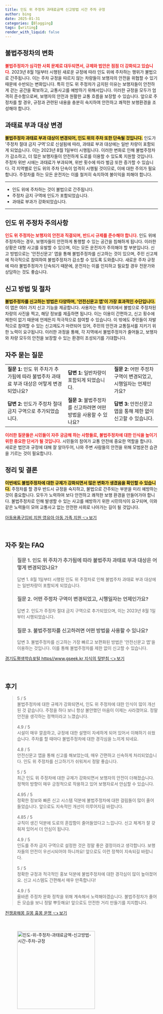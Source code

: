 ```yaml
---
title: 인도 위 주정차 과태료금액 신고방법 시간 주차 규정
author: bing
date: 2025-01-31
categories: [Blogging]
tags: [writing]
render_with_liquid: false
---
```



<h2 id='불법주정차의 변화'>불법주정차의 변화</h2>

<p><b><span style="color: #ee2323;">불법주정차가 심각한 사회 문제로 대두되면서, 규제와 법안은 점점 더 강화되고 있습니다.</span></b> 2023년 8월 1일부터 시행된 새로운 규정에 따라 인도 위에 주차하는 행위가 불법으로 간주됩니다. 이는 주차 규정을 따르지 않는 차량들이 보행자의 안전을 위협할 수 있기 때문에 수반되는 변화입니다. 특히 인도 위 주정차가 금지된 이유는 보행자들이 안전하게 걷는 공간을 확보하고, 교통사고를 예방하기 위해서입니다. 이러한 규정을 모두가 엄격히 준수함으로써, 보행자의 안전과 원활한 교통 흐름을 보장할 수 있습니다. 앞으로 주정차를 할 경우, 규정과 관련된 내용을 충분히 숙지하여 안전하고 쾌적한 보행환경을 조성해야 합니다.</p>

<h2 id='과태료 부과 대상 변경'>과태료 부과 대상 변경</h2>

<p><b><span style="background-color: #ffe066;">불법주정차 과태료 부과 대상이 변경되어, 인도 위의 주차 또한 단속될 것입니다.</span></b> 인도가 '주정차 절대 금지 구역'으로 신설됨에 따라, 과태료 부과 대상에는 일반 차량이 포함되게 되었습니다. 이는 2023년 8월 1일부터 시행됩니다. 이러한 변화로 인해 불법주정차가 감소하고, 더 많은 보행자들이 안전하게 도로를 이용할 수 있도록 지원할 것입니다. 주정차 위반 시에는 과태료가 부과되며, 위반 횟수에 따라 벌금 또한 증가할 수 있습니다. 각 지역별로 인도 위의 주차 단속이 엄격히 시행될 것이므로, 이에 대한 주의가 필요합니다. 주정차를 하는 모든 운전자는 이를 철저히 숙지하여 불이익을 피해야 합니다.</p>

<hr />

<ul>
    <li>인도 위에 주차하는 것이 불법으로 간주됩니다.</li>
    <li>주정차 금지 구역에 인도가 포함되었습니다.</li>
    <li>과태료 부과가 강화되었습니다.</li>
</ul>

<hr />

<h2 id='인도 위 주정차 주의사항'>인도 위 주정차 주의사항</h2>

<p><b><span style="color: #ee2323;">인도 위 주정차는 보행자의 안전과 직결되며, 반드시 규제를 준수해야 합니다.</span></b> 인도 위에 주정차하는 경우, 보행자들이 안전하게 통행할 수 있는 공간을 침해하게 됩니다. 이러한 상황은 대형 사고를 유발할 수 있으며, 이는 모든 운전자가 주의해야 할 부분입니다. 신고 방법으로는 '안전신문고' 앱을 통해 불법주정차를 신고하는 것이 있으며, 주민 신고제에 적극적으로 참여하여 불법주정차가 감소할 수 있도록 도와줍니다. 새로운 주차 규정에 따라 불법주정차가 단속되기 때문에, 운전자는 이를 인지하고 필요할 경우 전문가와 상담하는 것도 좋습니다.</p>

<h2 id='신고 방법 및 절차'>신고 방법 및 절차</h2>

<p><b><span style="background-color: #ffe066;">불법주정차를 신고하는 방법은 다양하며, '안전신문고 앱'이 가장 효과적인 수단입니다.</span></b> 이 앱은 여러 가지 신고 기능을 제공합니다. 사용자는 특정 위치에서 불법으로 주정차된 차량의 사진을 찍고, 해당 정보를 제출하면 됩니다. 이는 이용이 간편하고, 신고 횟수에 제한이 없기 때문에 언제든지 적극적으로 참여할 수 있습니다. 이 밖에도 주민들이 자발적으로 참여할 수 있는 신고제도가 마련되어 있어, 주민의 안전과 교통질서를 지키기 위한 노력이 요구됩니다. 이러한 과정을 통해, 각 지역에서 불법주정차가 줄어들고, 보행자와 차량 모두의 안전을 보장할 수 있는 환경이 조성되기를 기대합니다.</p>

<h2 id='자주 묻는 질문'>자주 묻는 질문</h2>

<table>
    <tr>
        <td><b>질문 1:</b> 인도 위 주차가 추가됨에 따라 불법주차 과태료 부과 대상은 어떻게 변경되었나요?</td>
        <td><b>답변 1:</b> 일반차량이 포함되게 되었습니다.</td>
        <td><b>질문 2:</b> 어떤 주정차 구역이 변경되었고, 시행일자는 언제인가요?</td>
    </tr>
    <tr>
        <td><b>답변 2:</b> 인도가 주정차 절대 금지 구역으로 추가되었습니다.</td>
        <td><b>질문 3:</b> 불법주정차를 신고하려면 어떤 방법을 사용할 수 있나요?</td>
        <td><b>답변 3:</b> 안전신문고 앱을 통해 제한 없이 신고할 수 있습니다.</td>
    </tr>
</table>

<p><b><span style="color: #ee2323;">이러한 질문들은 시민들이 자주 궁금해 하는 사항들로, 불법주정차에 대한 인식을 높이기 위한 중요한 단서가 될 것입니다.</span></b> 시민들의 참여가 교통 안전에 중요한 역할을 합니다. 새로운 법안과 규정에 대해 잘 알아두어, 나와 주변 사람들의 안전을 위해 모범운전 습관을 기르는 것이 필요합니다.</p>

<h2 id='정리 및 결론'>정리 및 결론</h2>

<p><b><span style="background-color: #ffe066;">이번에도 불법주정차에 대한 규제가 강화되면서 많은 변화가 생겼음을 확인할 수 있습니다.</span></b> 주정차를 할 경우 반드시 규정을 숙지하고, 불법으로 간주되는 부분을 미리 예방하는 것이 중요합니다. 모두가 노력하여 보다 안전하고 쾌적한 보행 환경을 만들어가야 합니다. 불법주정차로 인해 발생할 수 있는 사고를 예방하기 위한 시민의식이 요구되며, 이와 같은 노력들이 모여 교통사고 없는 안전한 사회로 나아가는 길이 될 것입니다.</p>


<p><a class="click-button" title="아동용품구입비 지원 영유아 아동 가족 지원" href="https://24nara.github.io/posts/%EC%95%84%EB%8F%99%EC%9A%A9%ED%92%88%EA%B5%AC%EC%9E%85%EB%B9%84-%EC%A7%80%EC%9B%90-%EC%98%81%EC%9C%A0%EC%95%84-%EC%95%84%EB%8F%99-%EA%B0%80%EC%A1%B1-%EC%A7%80%EC%9B%90/" rel="dofollow">아동용품구입비 지원 영유아 아동 가족 지원 👈 보기</a></p><br>
<h2 id='자주_찾는_FAQ'>자주 찾는 FAQ</h2>
<div itemscope="" itemtype="https://schema.org/FAQPage"> 
<blockquote> 
<div itemscope="" itemprop="mainEntity" itemtype="https://schema.org/Question"> 
<h3 itemprop="name">질문 1. 인도 위 주차가 추가됨에 따라 불법주차 과태료 부과 대상은 어떻게 변경되었나요?</h3> 
<div itemscope="" itemprop="acceptedAnswer" itemtype="https://schema.org/Answer"> 
<span itemprop="text"> 
<p>답변 1. 8월 1일부터 시행된 인도 위 주정차로 인해 불법주차 과태료 부과 대상에는 일반차량이 포함되게 되었습니다.</p> 
</span> 
</div> 
</div> 
<div itemscope="" itemprop="mainEntity" itemtype="https://schema.org/Question"> 
<h3 itemprop="name">질문 2. 어떤 주정차 구역이 변경되었고, 시행일자는 언제인가요?</h3> 
<div itemscope="" itemprop="acceptedAnswer" itemtype="https://schema.org/Answer"> 
<span itemprop="text"> 
<p>답변 2. 인도가 주정차 절대 금지 구역으로 추가되었으며, 이는 2023년 8월 1일부터 시행되었습니다.</p> 
</span> 
</div> 
</div> 
<div itemscope="" itemprop="mainEntity" itemtype="https://schema.org/Question"> 
<h3 itemprop="name">질문 3. 불법주정차를 신고하려면 어떤 방법을 사용할 수 있나요?</h3> 
<div itemscope="" itemprop="acceptedAnswer" itemtype="https://schema.org/Answer"> 
<span itemprop="text"> 
<p>답변 3. 불법주정차를 신고하는 가장 빠르고 보편화된 방법은 '안전신문고 앱'을 이용하는 것입니다. 이를 통해 불법주정차를 제한 없이 신고할 수 있습니다.</p> 
</span> 
</div> 
</div> 
</blockquote> 
</div>
<p><a class="click-button" title="경기도평생학습포털 https//www.gseek.kr 지식의 뒷받침" href="https://24nara.github.io/posts/%EA%B2%BD%EA%B8%B0%EB%8F%84%ED%8F%89%EC%83%9D%ED%95%99%EC%8A%B5%ED%8F%AC%ED%84%B8-httpswww.gseek.kr-%EC%A7%80%EC%8B%9D%EC%9D%98-%EB%92%B7%EB%B0%9B%EC%B9%A8/" rel="dofollow">경기도평생학습포털 https//www.gseek.kr 지식의 뒷받침 👈 보기</a></p><br>
<h2 id='후기'>후기</h2>
<div itemscope itemtype="https://schema.org/Product">
  <blockquote>
  <div itemprop="review" itemscope itemtype="https://schema.org/Review">
      <div itemprop="reviewRating" itemscope itemtype="https://schema.org/Rating"> <span itemprop="ratingValue">5</span> / <span itemprop="bestRating">5</span> </div>
      <span itemprop="reviewBody">불법주정차에 대한 규제가 강화되면서, 인도 위 주정차에 대한 인식이 많이 개선된 것 같습니다. 주정을 하다 보니 항상 불안했던 마음이 이제는 사라졌어요. 정말 안전을 생각하는 정책이라고 느꼈습니다.</span>
  </div>
  <br>
  <div itemprop="review" itemscope itemtype="https://schema.org/Review">
      <div itemprop="reviewRating" itemscope itemtype="https://schema.org/Rating"> <span itemprop="ratingValue">4.9</span> / <span itemprop="bestRating">5</span> </div>
      <span itemprop="reviewBody">시설이 매우 깔끔하고, 규정에 대한 설명이 자세하게 되어 있어서 이해하기 쉬웠습니다. 주차를 할 때마다 불법주정차에 대한 경각심을 느끼게 되네요.</span>
  </div>
  <br>
  <div itemprop="review" itemscope itemtype="https://schema.org/Review">
      <div itemprop="reviewRating" itemscope itemtype="https://schema.org/Rating"> <span itemprop="ratingValue">4.8</span> / <span itemprop="bestRating">5</span> </div>
      <span itemprop="reviewBody">안전신문고 앱을 통해 신고를 해보았는데, 매우 간편하고 신속하게 처리되었습니다. 인도 위 주정차를 신고하기가 쉬워져서 정말 좋습니다.</span>
  </div>
  <br>
  <div itemprop="review" itemscope itemtype="https://schema.org/Review">
      <div itemprop="reviewRating" itemscope itemtype="https://schema.org/Rating"> <span itemprop="ratingValue">5</span> / <span itemprop="bestRating">5</span> </div>
      <span itemprop="reviewBody">최근 인도 위 주정차에 대한 규제가 강화되면서 보행자의 안전이 더해졌습니다. 정책의 방향이 매우 긍정적으로 작용하고 있어 보행자로서 안심할 수 있습니다.</span>
  </div>
  <br>
  <div itemprop="review" itemscope itemtype="https://schema.org/Review">
      <div itemprop="reviewRating" itemscope itemtype="https://schema.org/Rating"> <span itemprop="ratingValue">4.95</span> / <span itemprop="bestRating">5</span> </div>
      <span itemprop="reviewBody">정확한 정보와 빠른 신고 시스템 덕분에 불법주정차에 대한 걸림돌이 많이 줄어들었습니다. 앞으로도 지속적인 개선이 이루어지길 바랍니다.</span>
  </div>
  <br>
  <div itemprop="review" itemscope itemtype="https://schema.org/Review">
      <div itemprop="reviewRating" itemscope itemtype="https://schema.org/Rating"> <span itemprop="ratingValue">4.85</span> / <span itemprop="bestRating">5</span> </div>
      <span itemprop="reviewBody">규칙이 생긴 덕분에 도로의 혼잡함이 줄어들었다고 느낍니다. 신고 체계가 잘 갖춰져 있어서 더 안심이 됩니다.</span>
  </div>
  <br>
  <div itemprop="review" itemscope itemtype="https://schema.org/Review">
      <div itemprop="reviewRating" itemscope itemtype="https://schema.org/Rating"> <span itemprop="ratingValue">4.9</span> / <span itemprop="bestRating">5</span> </div>
      <span itemprop="reviewBody">인도를 주차 금지 구역으로 설정한 것은 정말 좋은 결정이라고 생각합니다. 보행자들의 안전이 우선시되어야 하니까요! 앞으로도 이런 정책이 지속되길 바랍니다.</span>
  </div>
  <br>
  <div itemprop="review" itemscope itemtype="https://schema.org/Review">
      <div itemprop="reviewRating" itemscope itemtype="https://schema.org/Rating"> <span itemprop="ratingValue">5</span> / <span itemprop="bestRating">5</span> </div>
      <span itemprop="reviewBody">정확한 규정과 적극적인 홍보 덕분에 불법주정차에 대한 경각심이 많이 높아졌어요. 신고 시스템도 간편해서 매우 만족합니다!</span>
  </div>
  <br>
  <div itemprop="review" itemscope itemtype="https://schema.org/Review">
      <div itemprop="reviewRating" itemscope itemtype="https://schema.org/Rating"> <span itemprop="ratingValue">4.9</span> / <span itemprop="bestRating">5</span> </div>
      <span itemprop="reviewBody">올바른 주정차 문화 정착을 위해 계속해서 노력해야겠습니다. 불법주정차가 줄어든 모습을 보니 정말 뿌듯해요! 앞으로도 안전한 거리 만들기를 지지합니다.</span>
  </div>
  </blockquote>
</div>
<p><a class="click-button" title="전쟁꿈해몽 길몽 흉몽 운명" href="https://24nara.github.io/posts/%EC%A0%84%EC%9F%81%EA%BF%88%ED%95%B4%EB%AA%BD-%EA%B8%B8%EB%AA%BD-%ED%9D%89%EB%AA%BD-%EC%9A%B4%EB%AA%85/" rel="dofollow">전쟁꿈해몽 길몽 흉몽 운명 👈 보기</a></p><br>
<figure class="image"><img src="https://24nara.github.io/assets/img/thumbnail/인도-위-주정차-과태료금액-신고방법-시간-주차-규정.webp" alt="인도-위-주정차-과태료금액-신고방법-시간-주차-규정" width="256" height="256"></figure>